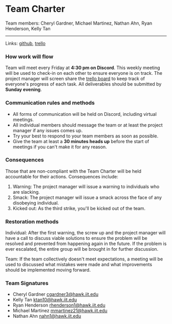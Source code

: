 # Team Charter
Team members:
Cheryl Gardner, Michael Martinez, Nathan Ahn, Ryan Henderson, Kelly Tan
***
Links: [github](https://github.com/illinoistech-itm/team-01m-2023), [trello](https://trello.com/b/Dzwdgt0j/itmt430-team01)
### How work will flow
Team will meet every Friday at  **4:30 pm on Discord**. This weekly meeting will be used to check-in on each other to ensure everyone is on track. The  project manager will screen share the [trello board](https://trello.com/b/Dzwdgt0j/itmt430-team01) to keep track of everyone's progress of each task. All deliverables should be submitted by **Sunday evening**.

### Communication rules and methods
- All forms of communication will be held on Discord, including virtual meetings.
- All individual members should message the team or at least the project manager if any issues comes up.
- Try your best to respond to your team members as soon as possible.
- Give the team at least a **30 minutes heads up** before the start of meetings if you can't make it for any reason.

### Consequences
Those that are non-compliant with the Team Charter will be held accountable for their actions.
Consequences include:
1. Warning: The project manager will issue a warning to individuals who are slacking.
2. Smack: The project manager will issue a smack across the face of any disobeying individual.
3. Kicked out: As the third strike, you'll be kicked out of the team.

### Restoration methods
Individual:
After the first warning, the screw up and the project manager will have a call to discuss viable solutions to ensure the problem will be resolved and prevented from happening again in the future. If the problem is ever escalated, the entire group will be brought in for further discussion. 

Team:
If the team collectively doesn't meet expectations, a meeting will be used to discussed what mistakes were made and what improvements should be implemented moving forward.

### Team Signatures
- Cheryl Gardner cgardner3@hawk.iit.edu
- Kelly Tan ktan10@hawk.iit.edu
- Ryan Henderson rhenderson1@hawk.iit.edu
- Michael Martinez mmartinez21@hawk.iit.edu
- Nathan Ahn nahn1@hawk.iit.edu
